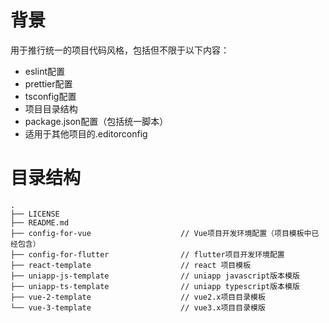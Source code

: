 # 背景
用于推行统一的项目代码风格，包括但不限于以下内容：
- eslint配置
- prettier配置
- tsconfig配置
- 项目目录结构
- package.json配置（包括统一脚本）
- 适用于其他项目的.editorconfig

# 目录结构
```
.
├── LICENSE
├── README.md
├── config-for-vue                    // Vue项目开发环境配置（项目模板中已经包含）
├── config-for-flutter                // flutter项目开发环境配置
├── react-template                    // react 项目模板
├── uniapp-js-template                // uniapp javascript版本模版
├── uniapp-ts-template                // uniapp typescript版本模版
├── vue-2-template                    // vue2.x项目目录模板
└── vue-3-template                    // vue3.x项目目录模版
```
